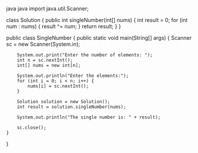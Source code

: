 java
java
import java.util.Scanner;

class Solution {
    public int singleNumber(int[] nums) {
        int result = 0;
        for (int num : nums) {
            result ^= num;
        }
        return result;
    }
}

public class SingleNumber {
    public static void main(String[] args) {
        Scanner sc = new Scanner(System.in);

        System.out.print("Enter the number of elements: ");
        int n = sc.nextInt();
        int[] nums = new int[n];

        System.out.println("Enter the elements:");
        for (int i = 0; i < n; i++) {
            nums[i] = sc.nextInt();
        }

        Solution solution = new Solution();
        int result = solution.singleNumber(nums);

        System.out.println("The single number is: " + result);

        sc.close();
    }
}



